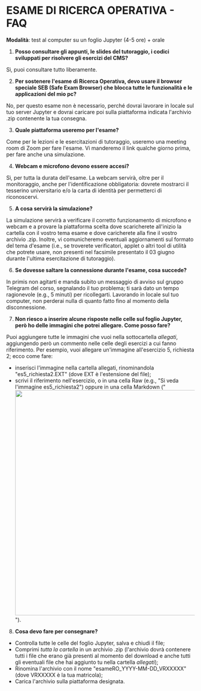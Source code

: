 # ESAME DI RICERCA OPERATIVA - FAQ #

__Modalità__: test al computer su un foglio Jupyter (4-5 ore) + orale

1. __Posso consultare gli appunti, le slides del tutoraggio, i codici sviluppati per risolvere gli esercizi del CMS?__

Sì, puoi consultare tutto liberamente.

2. __Per sostenere l'esame di Ricerca Operativa, devo usare il browser speciale SEB (Safe Exam Browser) che blocca tutte le funzionalità e le applicazioni del mio pc?__

No, per questo esame non è necessario, perché dovrai lavorare in locale sul tuo server Jupyter e dovrai caricare poi sulla piattaforma indicata l'archivio .zip contenente la tua consegna.

3. __Quale piattaforma useremo per l'esame?__

Come per le lezioni e le esercitazioni di tutoraggio, useremo una meeting room di Zoom per fare l'esame. Vi manderemo il link qualche giorno prima, per fare anche una simulazione.

4. __Webcam e microfono devono essere accesi?__

Sì, per tutta la durata dell'esame. La webcam servirà, oltre per il monitoraggio, anche per l'identificazione obbligatoria: dovrete mostrarci il tesserino universitario e/o la carta di identità per permetterci di riconoscervi.

5. __A cosa servirà la simulazione?__

La simulazione servirà a verificare il corretto funzionamento di microfono e webcam e a provare la piattaforma scelta dove scaricherete all'inizio la cartella con il vostro tema esame e dove caricherete alla fine il vostro archivio .zip. Inoltre, vi comunicheremo eventuali aggiornamenti sul formato del tema d'esame (i.e., se troverete verificatori, applet o altri tool di utilità che potrete usare, non presenti nel facsimile presentato il 03 giugno durante l'ultima esercitazione di tutoraggio).

6. __Se dovesse saltare la connessione durante l'esame, cosa succede?__

In primis non agitarti e manda subito un messaggio di avviso sul gruppo Telegram del corso, segnalando il tuo problema; ti sarà dato un tempo ragionevole (e.g., 5 minuti) per ricollegarti.
Lavorando in locale sul tuo computer, non perderai nulla di quanto fatto fino al momento della disconnessione.

7. __Non riesco a inserire alcune risposte nelle celle sul foglio Jupyter, però ho delle immagini che potrei allegare. Come posso fare?__

Puoi aggiungere tutte le immagini che vuoi nella sottocartella _allegati_, aggiungendo però un commento nelle celle degli esercizi a cui fanno riferimento. Per esempio, vuoi allegare un'immagine all'esercizio 5, richiesta 2; ecco come fare:
- inserisci l'immagine nella cartella allegati, rinominandola "es5_richiesta2.EXT" (dove EXT è l'estensione del file);
- scrivi il riferimento nell'esercizio, o in una cella Raw (e.g., "Si veda l'immagine es5_richiesta2") oppure in una cella Markdown ("<img src='allegati/es5_richiesta2.EXT' width=600>").

8. __Cosa devo fare per consegnare?__
- Controlla tutte le celle del foglio Jupyter, salva e chiudi il file;
- Comprimi _tutta la cartella_ in un archivio .zip (l'archivio dovrà contenere tutti i file che erano già presenti al momento del download e anche tutti gli eventuali file che hai aggiunto tu nella cartella _allegati_);
- Rinomina l'archivio con il nome "esameRO_YYYY-MM-DD_VRXXXXX" (dove VRXXXXX è la tua matricola);
- Carica l'archivio sulla piattaforma designata.
